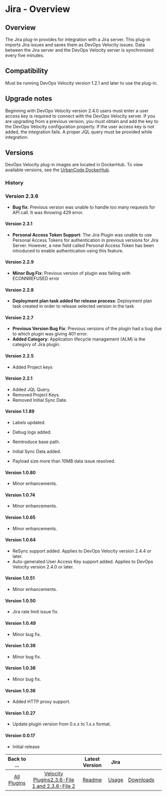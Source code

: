 
# Jira - Overview

## Overview

The Jira plug-in provides for integration with a Jira server. This plug-in imports Jira issues and saves them as DevOps Velocity issues. Data between the Jira server and the DevOps Velocity server is synchronized every five minutes.

## Compatibility

Must be running DevOps Velocity version 1.2.1 and later to use the plug-in.

## Upgrade notes

Beginning with DevOps Velocity version 2.4.0 users must enter a user access key is required to connect with the DevOps Velocity server. If you are upgrading from a previous version, you must obtain and add the key to the DevOps Velocity configuration property. If the user access key is not added, the integration fails. A proper JQL query must be provided while integration.

## Versions

DevOps Velocity plug-in images are located in DockerHub. To view available versions, see the [UrbanCode DockerHub](https://hub.docker.com/r/urbancode/ucv-ext-jira/tags).

### History

### Version 2.3.6
* **Bug fix**: Previous version was unable to handle too many requests for API call. It was throwing 429 error. 

#### Version 2.3.1

* **Personal Access Token Support**: The Jira Plugin was unable to use Personal Access Tokens for authentication in previous versions for Jira Server. However, a new field called Personal Access Token has been introduced to enable authentication using this feature.

#### Version 2.2.9

* **Minor Bug Fix**: Previous version of plugin was failing with ECONNREFUSED error

#### Version 2.2.8

* **Deployment plan task added for release process**: Deployment plan task created in order to release selected version in the task

#### Version 2.2.7

* **Previous Version Bug Fix**: Previous versions of the plugin had a bug due to which plugin was giving 401 error.
* **Added Category**: Application lifecycle management (ALM) is the category of Jira plugin.

#### Version 2.2.5

* Added Project keys

#### Version 2.2.1

* Added JQL Query.
* Removed Project Keys.
* Removed Initial Sync Date.

#### Version 1.1.89

* Labels updated.
* Debug logs added.

* Reintroduce base path.
* Initial Sync Data added.
* Payload size more than 10MB data issue resolved.

#### Version 1.0.80

* Minor enhancements.

#### Version 1.0.74

* Minor enhancements.

#### Version 1.0.65

* Minor enhancements.

#### Version 1.0.64

* ReSync support added. Applies to DevOps Velocity version 2.4.4 or later.
* Auto-generated User Access Key support added. Applies to DevOps Velocity version 2.4.0 or later.

#### Version 1.0.51

* Minor enhancements.

#### Version 1.0.50

* Jira rate limit issue fix.

#### Version 1.0.49

* Minor bug fix.

#### Version 1.0.39

* Minor bug fix.

#### Version 1.0.38

* Minor bug fix.

#### Version 1.0.36

* Added HTTP proxy support.

#### Version 1.0.27

* Update plugin version from 0.x.x to 1.x.x format.

#### Version 0.0.17

* Initial release

|Back to ...||Latest Version|Jira |||
| :---: | :---: | :---: | :---: | :---: | :---: |
|[All Plugins](../../index.md)|[Velocity Plugins](../README.md)[2.3.6-File 1 ](https://github.com/UrbanCode/IBM-UCV-PLUGINS/raw/main/files/ucv-ext-jira/ucv-ext-jira%3A2.3.6.tar.7z.001)[and 2.3.6-File 2](https://github.com/UrbanCode/IBM-UCV-PLUGINS/raw/main/files/ucv-ext-jira/ucv-ext-jira%3A2.3.6.tar.7z.001)|[Readme](README.md)|[Usage](usage.md)|[Downloads](downloads.md)|
